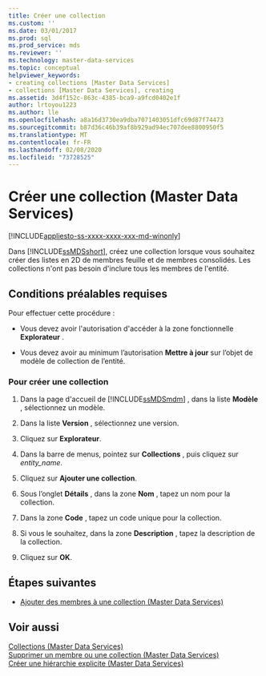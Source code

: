 ```yaml
---
title: Créer une collection
ms.custom: ''
ms.date: 03/01/2017
ms.prod: sql
ms.prod_service: mds
ms.reviewer: ''
ms.technology: master-data-services
ms.topic: conceptual
helpviewer_keywords:
- creating collections [Master Data Services]
- collections [Master Data Services], creating
ms.assetid: 3d4f152c-863c-4385-bca9-a9fcd0402e1f
author: lrtoyou1223
ms.author: lle
ms.openlocfilehash: a8a16d3730ea9dba7071403051dfc69d87f74473
ms.sourcegitcommit: b87d36c46b39af8b929ad94ec707dee8800950f5
ms.translationtype: MT
ms.contentlocale: fr-FR
ms.lasthandoff: 02/08/2020
ms.locfileid: "73728525"
---
```

# <a name="create-a-collection-master-data-services"></a>Créer une collection (Master Data Services)

[!INCLUDE[appliesto-ss-xxxx-xxxx-xxx-md-winonly](../includes/appliesto-ss-xxxx-xxxx-xxx-md-winonly.md)]

  Dans [!INCLUDE[ssMDSshort](../includes/ssmdsshort-md.md)], créez une collection lorsque vous souhaitez créer des listes en 2D de membres feuille et de membres consolidés. Les collections n'ont pas besoin d'inclure tous les membres de l'entité.  
  
## <a name="prerequisites"></a>Conditions préalables requises  
 Pour effectuer cette procédure :  
  
-   Vous devez avoir l'autorisation d'accéder à la zone fonctionnelle **Explorateur** .  
  
-   Vous devez avoir au minimum l’autorisation **Mettre à jour** sur l’objet de modèle de collection de l’entité.  
  
### <a name="to-create-a-collection"></a>Pour créer une collection  
  
1.  Dans la page d'accueil de [!INCLUDE[ssMDSmdm](../includes/ssmdsmdm-md.md)] , dans la liste **Modèle** , sélectionnez un modèle.  
  
2.  Dans la liste **Version** , sélectionnez une version.  
  
3.  Cliquez sur **Explorateur**.  
  
4.  Dans la barre de menus, pointez sur **Collections** , puis cliquez sur *entity_name*.  
  
5.  Cliquez sur **Ajouter une collection**.  
  
6.  Sous l’onglet **Détails** , dans la zone **Nom** , tapez un nom pour la collection.  
  
7.  Dans la zone **Code** , tapez un code unique pour la collection.  
  
8.  Si vous le souhaitez, dans la zone **Description** , tapez la description de la collection.  
  
9. Cliquez sur **OK**.  
  
## <a name="next-steps"></a>Étapes suivantes  
  
-   [Ajouter des membres à une collection &#40;Master Data Services&#41;](../master-data-services/add-members-to-a-collection-master-data-services.md)  
  
## <a name="see-also"></a>Voir aussi  
 [Collections &#40;Master Data Services&#41;](../master-data-services/collections-master-data-services.md)   
 [Supprimer un membre ou une collection &#40;Master Data Services&#41;](../master-data-services/delete-a-member-or-collection-master-data-services.md)   
 [Créer une hiérarchie explicite &#40;Master Data Services&#41;](../master-data-services/create-an-explicit-hierarchy-master-data-services.md)  
  
  
